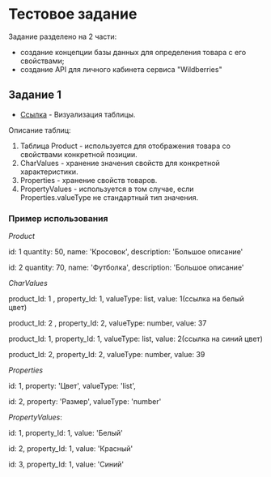 # Тестовое задание
Задание разделено на 2 части:
- создание концепции базы данных для определения товара с его свойствами;
- создание API для личного кабинета сервиса "Wildberries"

## Задание 1

* [Ссылка](https://drive.google.com/file/d/17JqEQG0YXV1-_Bap8KamgoKwf6gyiEot/view?usp=sharing) - Визуализация таблицы.

Описание таблиц:
1. Таблица Product - используется для отображения товара со свойствами конкретной позиции.
2. CharValues  - хранение значения свойств для конкретной характеристики.
3. Properties - хранение свойств товаров.
4. PropertyValues  - используется в том случае, если Properties.valueType не стандартный тип значения.

### Пример использования

_Product_

id: 1  quantity: 50, name: 'Кросовок', description: 'Большое описание'

id: 2  quantity: 70, name: 'Футболка', description: 'Большое описание'



_CharValues_

product_Id: 1 , property_Id: 1, valueType: list, value: 1(ссылка на белый цвет)

product_Id: 2 , property_Id: 2, valueType: number, value: 37 

 product_Id: 1, property_Id: 1, valueType: list, value: 2(ссылка на синий цвет)

product_Id: 2,  property_Id: 2, valueType: number, value: 39


_Properties_

id: 1, property: 'Цвет', valueType: 'list', 

id: 2, property: 'Размер', valueType: 'number'

_PropertyValues_:

id: 1, property_Id: 1, value: 'Белый'

id: 2, property_Id: 1, value: 'Красный'

id: 3, property_Id: 1, value: 'Синий'

